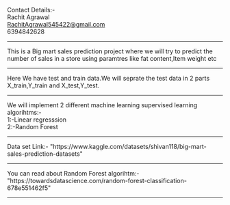 Contact Details:-<br/>
Rachit Agrawal<br/>
RachitAgrawal545422@gmail.com<br/>
6394842628</br>

<hr/>
This is a Big mart sales prediction project where we will try to predict the number of sales in a store using paramtres like fat content,Item weight etc
<hr/>

Here We have test and train data.We will seprate the test data in 2 parts X_train,Y_train and X_test,Y_test.
<hr/>
We will implement 2 different machine learning supervised learning algorihtms:-<br/>
1:-Linear regresssion<br/>
2:-Random Forest<br/>
<hr/>
Data set Link:- "https://www.kaggle.com/datasets/shivan118/big-mart-sales-prediction-datasets"
<hr/>
You can read about Random Forest algorihtm:-
"https://towardsdatascience.com/random-forest-classification-678e551462f5"
<hr/>
